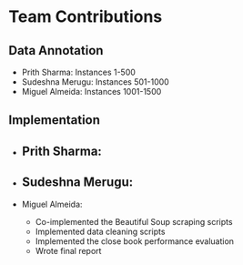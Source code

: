 # Team Contributions

## Data Annotation
- Prith Sharma: Instances 1-500
- Sudeshna Merugu: Instances 501-1000
- Miguel Almeida: Instances 1001-1500

## Implementation
- Prith Sharma: 
  - 
  
- Sudeshna Merugu:
  - 
  
- Miguel Almeida:
  - Co-implemented the Beautiful Soup scraping scripts
  - Implemented data cleaning scripts
  - Implemented the close book performance evaluation
  - Wrote final report